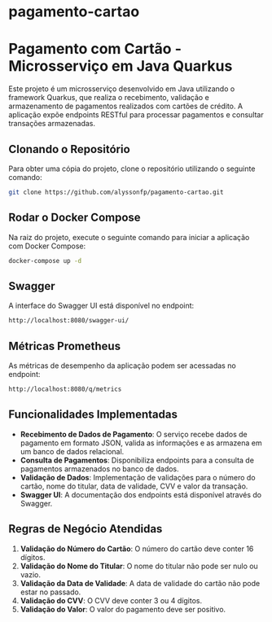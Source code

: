 
# pagamento-cartao

# Pagamento com Cartão - Microsserviço em Java Quarkus

Este projeto é um microsserviço desenvolvido em Java utilizando o framework Quarkus, que realiza o recebimento, validação e armazenamento de pagamentos realizados com cartões de crédito. A aplicação expõe endpoints RESTful para processar pagamentos e consultar transações armazenadas.

## Clonando o Repositório

Para obter uma cópia do projeto, clone o repositório utilizando o seguinte comando:

```bash
git clone https://github.com/alyssonfp/pagamento-cartao.git
```

## Rodar o Docker Compose

Na raiz do projeto, execute o seguinte comando para iniciar a aplicação com Docker Compose:

```bash
docker-compose up -d
```

## Swagger

A interface do Swagger UI está disponível no endpoint:

```bash
http://localhost:8080/swagger-ui/
```

## Métricas Prometheus

As métricas de desempenho da aplicação podem ser acessadas no endpoint:

```bash
http://localhost:8080/q/metrics
```

## Funcionalidades Implementadas

- **Recebimento de Dados de Pagamento**: O serviço recebe dados de pagamento em formato JSON, valida as informações e as armazena em um banco de dados relacional.
- **Consulta de Pagamentos**: Disponibiliza endpoints para a consulta de pagamentos armazenados no banco de dados.
- **Validação de Dados**: Implementação de validações para o número do cartão, nome do titular, data de validade, CVV e valor da transação.
- **Swagger UI**: A documentação dos endpoints está disponível através do Swagger.

## Regras de Negócio Atendidas

1. **Validação do Número do Cartão**: O número do cartão deve conter 16 dígitos.
2. **Validação do Nome do Titular**: O nome do titular não pode ser nulo ou vazio.
3. **Validação da Data de Validade**: A data de validade do cartão não pode estar no passado.
4. **Validação do CVV**: O CVV deve conter 3 ou 4 dígitos.
5. **Validação do Valor**: O valor do pagamento deve ser positivo.

